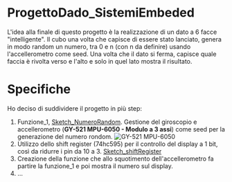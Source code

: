 # ProgettoDado_SistemiEmbeded
L'idea alla finale di questo progetto è la realizzazione di un dato a 6 facce "intelligente". 
Il cubo una volta che capisce di essere stato lanciato, genera in modo random un numero, tra 0 e n (con n da definire) usando l'accellerometro come seed. 
Una volta che il dato si ferma, capisce quale faccia è rivolta verso e l'alto e solo in quel lato mostra il risultato.

# Specifiche
Ho deciso di suddividere il progetto in più step:
1.  Funzione_1, [Sketch_NumeroRandom](https://github.com/GiacomoAndreata/ProgettoDado_SistemiEmbeded/blob/master/numeroRondom.ino). Gestione del giroscopio e accellerometro (**GY-521 MPU-6050 - Modulo a 3 assi**) come seed per la generazione del numero rondom. 
![GY-521 MPU-6050](https://github.com/GiacomoAndreata/ProgettoDado_SistemiEmbeded/blob/master/img/GY-521%20-%20Layout03.jpg)
2.  Utilizzo dello shift register (74hc595) per il controllo del display a 1 bit, così da ridurre i pin da 10 a 3. [Sketch_shiftRegister](https://github.com/GiacomoAndreata/ProgettoDado_SistemiEmbeded/blob/master/Shift_Register.ino)
3.  Creazione della funzione che allo squotimento dell'accellerometro fa partire la funzione_1 e poi mostra il numero sul display.
4.  ...
